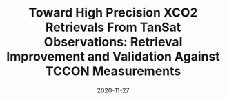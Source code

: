 ---
title: "Toward High Precision XCO2 Retrievals From TanSat Observations: Retrieval Improvement and Validation Against TCCON Measurements"
collection: publications
permalink: /publication/2020-11-27-Yang
date: 2020-11-27
venue: 'Journal of Geophysical Research: Atmospheres'
paperurl: 'https://doi.org/doi:10.1029/2020JD032794'
citation: '<b>49</b> - Yang D., Boesch H., Liu Y., Somkuti P., Cai Z. et al., Toward High Precision XCO2 Retrievals From TanSat Observations: Retrieval Improvement and Validation Against TCCON Measurements, Journal of Geophysical Research: Atmospheres, 125, e2020JD032794, (2020-11-27). <a href="https://doi.org/doi:10.1029/2020JD032794">doi:10.1029/2020JD032794</a> (cited 1 times)

'
---
